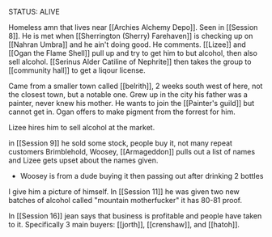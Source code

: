 STATUS: ALIVE

Homeless amn that lives near [[Archies Alchemy Depo]]. Seen in [[Session 8]]. He is met when [[Sherrington (Sherry) Farehaven]] is checking up on [[Nahran Umbra]] and he ain't doing good. He comments. [[Lizee]] and [[Ogan the Flame Shell]] pull up and try to get him to but alcohol, then also sell alcohol. [[Serinus Alder Catiline of Nephrite]] then takes the group to [[community hall]] to get a liqour license. 

Came from a smaller town called [[belrith]], 2 weeks south west of here, not the closest town, but a notable one. Grew up in the city his father was a painter, never knew his mother. He wants to join the [[Painter's guild]] but cannot get in. Ogan offers to make pigment from the forrest for him.

Lizee hires him to sell alcohol at the market.

in [[Session 9]] he sold some stock, people buy it, not many repeat customers
Brimblehold, Woosey, [[Armageddon]] pulls out a list of names and Lizee gets upset about the names given.
* Woosey is from a dude buying it then passing out after drinking 2 bottles

I give him a picture of himself. 
In [[Session 11]] he was given two new batches of alcohol called "mountain motherfucker" it has 80-81 proof.

In [[Session 16]] jean says that business is profitable and people have taken to it. Specifically 3 main buyers: [[jorth]], [[crenshaw]], and [[hatoh]].